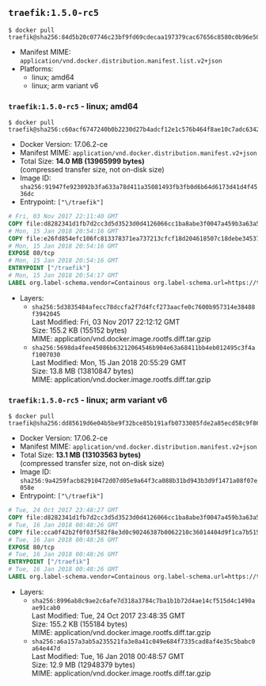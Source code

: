 ## `traefik:1.5.0-rc5`

```console
$ docker pull traefik@sha256:84d5b20c07746c23bf9fd69cdecaa197379cac67656c8580c0b96e50663d6c4d
```

-	Manifest MIME: `application/vnd.docker.distribution.manifest.list.v2+json`
-	Platforms:
	-	linux; amd64
	-	linux; arm variant v6

### `traefik:1.5.0-rc5` - linux; amd64

```console
$ docker pull traefik@sha256:c60acf6747240b0b2230d27b4adcf12e1c576b464f8ae10c7adc6342ebb90c82
```

-	Docker Version: 17.06.2-ce
-	Manifest MIME: `application/vnd.docker.distribution.manifest.v2+json`
-	Total Size: **14.0 MB (13965999 bytes)**  
	(compressed transfer size, not on-disk size)
-	Image ID: `sha256:91947fe923092b3fa633a78d411a35081493fb3fb0d6b64d6173d41d4f4536dc`
-	Entrypoint: `["\/traefik"]`

```dockerfile
# Fri, 03 Nov 2017 22:11:40 GMT
COPY file:d8282341d1fb7d2cc3d5d3523d0d4126066cc1ba8abe3f0047a459b3a63a5653 in /etc/ssl/certs/ 
# Mon, 15 Jan 2018 20:54:16 GMT
COPY file:e26fd854efc106fc813378371ea737213cfcf18d204618507c18debe34537798 in / 
# Mon, 15 Jan 2018 20:54:16 GMT
EXPOSE 80/tcp
# Mon, 15 Jan 2018 20:54:16 GMT
ENTRYPOINT ["/traefik"]
# Mon, 15 Jan 2018 20:54:17 GMT
LABEL org.label-schema.vendor=Containous org.label-schema.url=https://traefik.io org.label-schema.name=Traefik org.label-schema.description=A modern reverse-proxy org.label-schema.version=v1.5.0-rc5 org.label-schema.docker.schema-version=1.0
```

-	Layers:
	-	`sha256:5d3835484afecc78dccfa2f7d4fcf273aacfe0c7600b957314e38488f3942045`  
		Last Modified: Fri, 03 Nov 2017 22:12:12 GMT  
		Size: 155.2 KB (155152 bytes)  
		MIME: application/vnd.docker.image.rootfs.diff.tar.gzip
	-	`sha256:5698da4fee45086b63212064546b904e63a68411bb4eb012495c3f4af1007030`  
		Last Modified: Mon, 15 Jan 2018 20:55:29 GMT  
		Size: 13.8 MB (13810847 bytes)  
		MIME: application/vnd.docker.image.rootfs.diff.tar.gzip

### `traefik:1.5.0-rc5` - linux; arm variant v6

```console
$ docker pull traefik@sha256:dd85619d6e04b5be9f32bce85b191afb0733085fde2a85ecd58c9f868f148c97
```

-	Docker Version: 17.06.2-ce
-	Manifest MIME: `application/vnd.docker.distribution.manifest.v2+json`
-	Total Size: **13.1 MB (13103563 bytes)**  
	(compressed transfer size, not on-disk size)
-	Image ID: `sha256:9a4259facb82910472d07d05e9a64f3ca088b31bd943b3d9f1471a08f07e058e`
-	Entrypoint: `["\/traefik"]`

```dockerfile
# Tue, 24 Oct 2017 23:48:27 GMT
COPY file:d8282341d1fb7d2cc3d5d3523d0d4126066cc1ba8abe3f0047a459b3a63a5653 in /etc/ssl/certs/ 
# Tue, 16 Jan 2018 00:48:26 GMT
COPY file:cca0f42b2f0f03f582f8e3d0c90246387b0062210c36014404d9f1ca7b515126 in / 
# Tue, 16 Jan 2018 00:48:26 GMT
EXPOSE 80/tcp
# Tue, 16 Jan 2018 00:48:26 GMT
ENTRYPOINT ["/traefik"]
# Tue, 16 Jan 2018 00:48:26 GMT
LABEL org.label-schema.vendor=Containous org.label-schema.url=https://traefik.io org.label-schema.name=Traefik org.label-schema.description=A modern reverse-proxy org.label-schema.version=v1.5.0-rc5 org.label-schema.docker.schema-version=1.0
```

-	Layers:
	-	`sha256:8996ab8c9ae2c6afe7d318a3784c7ba1b1b72d4ae14cf515d4c1490aae91cab0`  
		Last Modified: Tue, 24 Oct 2017 23:48:35 GMT  
		Size: 155.2 KB (155184 bytes)  
		MIME: application/vnd.docker.image.rootfs.diff.tar.gzip
	-	`sha256:a6a157a3ab5a235521fa3e8a41c049e684f7335cad8af4e35c5babc0a64e447d`  
		Last Modified: Tue, 16 Jan 2018 00:48:57 GMT  
		Size: 12.9 MB (12948379 bytes)  
		MIME: application/vnd.docker.image.rootfs.diff.tar.gzip
